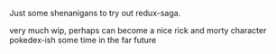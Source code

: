 Just some shenanigans to try out redux-saga.

very much wip, perhaps can become a nice rick and morty character pokedex-ish some time in the far future
